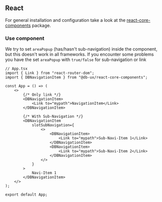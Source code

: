 <!--
SPDX-FileCopyrightText: 2025 DB Systel GmbH

SPDX-License-Identifier: Apache-2.0
-->

## React

For general installation and configuration take a look at the [react-core-components](https://www.npmjs.com/package/@db-ux/react-core-components) package.

### Use component

We try to set `areaPopup` (has/hasn't sub-navigation) inside the component, but this doesn't work in all frameworks. If you encounter some problems you have the set `areaPopup` with `true/false` for sub-navigation or link

```tsx App.tsx
// App.tsx
import { Link } from "react-router-dom";
import { DBNavigationItem } from "@db-ux/react-core-components";

const App = () => (
	<>
		{/* Only link */}
		<DBNavigationItem>
			<Link to="mypath">NavigationItem</Link>
		</DBNavigationItem>

		{/* With Sub-Navigation */}
		<DBNavigationItem
			slotSubNavigation={
				<>
					<DBNavigationItem>
						<Link to="mypath">Sub-Navi-Item 1</Link>
					</DBNavigationItem>
					<DBNavigationItem>
						<Link to="mypath">Sub-Navi-Item 2</Link>
					</DBNavigationItem>
				</>
			}
		>
			Navi-Item 1
		</DBNavigationItem>
	</>
);

export default App;
```
